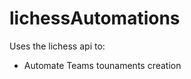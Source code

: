 # lichessAutomations

Uses the lichess api to:
<ul>
    <li>
        Automate Teams tounaments creation
    </li>
</ul>